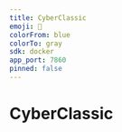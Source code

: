```yaml
---
title: CyberClassic
emoji: 🐠
colorFrom: blue
colorTo: gray
sdk: docker
app_port: 7860
pinned: false
---
```


# CyberClassic